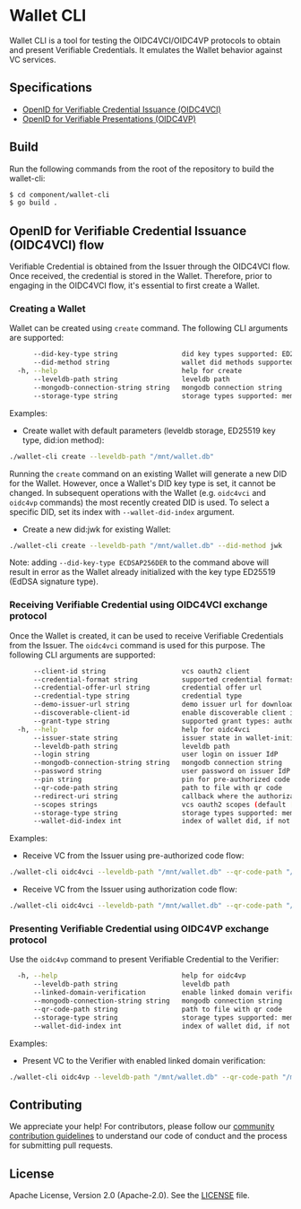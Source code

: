 # Wallet CLI

Wallet CLI is a tool for testing the OIDC4VCI/OIDC4VP protocols to obtain and present Verifiable Credentials.
It emulates the Wallet behavior against VC services.

## Specifications

* [OpenID for Verifiable Credential Issuance (OIDC4VCI)](https://openid.net/specs/openid-4-verifiable-credential-issuance-1_0-11.html)
* [OpenID for Verifiable Presentations (OIDC4VP)](https://openid.net/specs/openid-4-verifiable-presentations-1_0.html)

## Build

Run the following commands from the root of the repository to build the wallet-cli:
```bash
$ cd component/wallet-cli
$ go build .
```

## OpenID for Verifiable Credential Issuance (OIDC4VCI) flow

Verifiable Credential is obtained from the Issuer through the OIDC4VCI flow. Once received, the credential is stored in
the Wallet. Therefore, prior to engaging in the OIDC4VCI flow, it's essential to first create a Wallet.

### Creating a Wallet

Wallet can be created using `create` command. The following CLI arguments are supported:
```bash
      --did-key-type string                did key types supported: ED25519,ECDSAP256DER,ECDSAP384DER (default "ED25519")
      --did-method string                  wallet did methods supported: ion,jwk (default "ion")
  -h, --help                               help for create
      --leveldb-path string                leveldb path
      --mongodb-connection-string string   mongodb connection string
      --storage-type string                storage types supported: mem,leveldb,mongodb (default "leveldb")
```

Examples:

* Create wallet with default parameters (leveldb storage, ED25519 key type, did:ion method):
```bash
./wallet-cli create --leveldb-path "/mnt/wallet.db"
```

Running the `create` command on an existing Wallet will generate a new DID for the Wallet. However, once a Wallet's DID
key type is set, it cannot be changed. In subsequent operations with the Wallet (e.g. `oidc4vci` and `oidc4vp` commands)
the most recently created DID is used. To select a specific DID, set its index with `--wallet-did-index` argument.

* Create a new did:jwk for existing Wallet:
```bash
./wallet-cli create --leveldb-path "/mnt/wallet.db" --did-method jwk
```

Note: adding `--did-key-type ECDSAP256DER` to the command above will result in error as the Wallet already initialized
with the key type ED25519 (EdDSA signature type).

### Receiving Verifiable Credential using OIDC4VCI exchange protocol

Once the Wallet is created, it can be used to receive Verifiable Credentials from the Issuer. The `oidc4vci` command is
used for this purpose. The following CLI arguments are supported:
```bash
      --client-id string                   vcs oauth2 client
      --credential-format string           supported credential formats: ldp_vc,jwt_vc_json-ld (default "ldp_vc")
      --credential-offer-url string        credential offer url
      --credential-type string             credential type
      --demo-issuer-url string             demo issuer url for downloading qr code automatically
      --discoverable-client-id             enable discoverable client id scheme for dynamic client registration
      --grant-type string                  supported grant types: authorization_code,urn:ietf:params:oauth:grant-type:pre-authorized_code (default "authorization_code")
  -h, --help                               help for oidc4vci
      --issuer-state string                issuer state in wallet-initiated flow
      --leveldb-path string                leveldb path
      --login string                       user login on issuer IdP
      --mongodb-connection-string string   mongodb connection string
      --password string                    user password on issuer IdP
      --pin string                         pin for pre-authorized code flow
      --qr-code-path string                path to file with qr code
      --redirect-uri string                callback where the authorization code should be sent (default "http://127.0.0.1/callback")
      --scopes strings                     vcs oauth2 scopes (default [openid])
      --storage-type string                storage types supported: mem,leveldb,mongodb (default "leveldb")
      --wallet-did-index int               index of wallet did, if not set the most recently created DID is used (default -1)
```

Examples:

* Receive VC from the Issuer using pre-authorized code flow:
```bash
./wallet-cli oidc4vci --leveldb-path "/mnt/wallet.db" --qr-code-path "/mnt/qr.png" --grant-type urn:ietf:params:oauth:grant-type:pre-authorized_code --credential-type VerifiedEmployee --credential-format jwt_vc_json-ld
```

* Receive VC from the Issuer using authorization code flow:
```bash
./wallet-cli oidc4vci --leveldb-path "/mnt/wallet.db" --qr-code-path "/mnt/qr.png" --grant-type authorization_code --scopes openid --redirect-uri http://127.0.0.1/callback --client-id oidc4vc_client --credential-type PermanentResidentCard --credential-format ldp_vc
```

### Presenting Verifiable Credential using OIDC4VP exchange protocol

Use the `oidc4vp` command to present Verifiable Credential to the Verifier:
```bash
  -h, --help                               help for oidc4vp
      --leveldb-path string                leveldb path
      --linked-domain-verification         enable linked domain verification
      --mongodb-connection-string string   mongodb connection string
      --qr-code-path string                path to file with qr code
      --storage-type string                storage types supported: mem,leveldb,mongodb (default "leveldb")
      --wallet-did-index int               index of wallet did, if not set the most recently created DID is used (default -1)
```

Examples:

* Present VC to the Verifier with enabled linked domain verification:
```bash
./wallet-cli oidc4vp --leveldb-path "/mnt/wallet.db" --qr-code-path "/mnt/qr.png" --linked-domain-verification
```

## Contributing

We appreciate your help! For contributors, please follow our [community contribution guidelines](https://github.com/trustbloc/community/blob/main/CONTRIBUTING.md)
to understand our code of conduct and the process for submitting pull requests.

## License
Apache License, Version 2.0 (Apache-2.0). See the [LICENSE](LICENSE) file.
